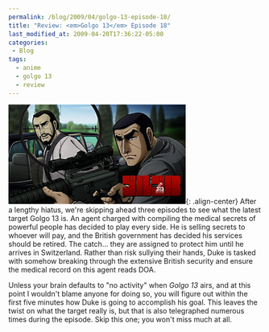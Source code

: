 ```yaml
---
permalink: /blog/2009/04/golgo-13-episode-18/
title: "Review: <em>Golgo 13</em> Episode 18"
last_modified_at: 2009-04-20T17:36:22-05:00
categories:
 - Blog
tags:
  - anime
  - golgo 13
  - review
---
```


![Episode 18](/assets/images/reviews/golgo_13-18.jpg){: .align-center}
After a lengthy hiatus, we're skipping ahead three episodes to see what the latest target Golgo 13 is. An agent charged
with compiling the medical secrets of powerful people has decided to play every side. He is selling secrets to whoever
will pay, and the British government has decided his services should be retired. The catch... they are assigned to
protect him until he arrives in Switzerland. Rather than risk sullying their hands, Duke is tasked with somehow breaking
through the extensive British security and ensure the medical record on this agent reads DOA.

Unless your brain defaults to &quot;no activity&quot; when _Golgo 13_ airs, and at this point I wouldn't blame anyone
for doing so, you will figure out within the first five minutes how Duke is going to accomplish his goal. This leaves
the twist on what the target really is, but that is also telegraphed numerous times during the episode. Skip this one;
you won't miss much at all.
